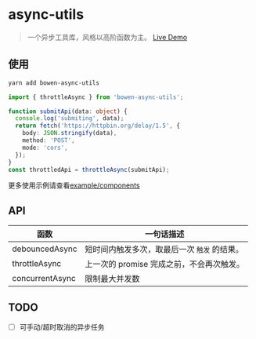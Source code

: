 # async-utils

> 一个异步工具库，风格以高阶函数为主。
> [Live Demo](https://bowencool.github.io/async-utils/)

## 使用

```sh
yarn add bowen-async-utils
```

```ts
import { throttleAsync } from 'bowen-async-utils';

function submitApi(data: object) {
  console.log('submiting', data);
  return fetch('https://httpbin.org/delay/1.5', {
    body: JSON.stringify(data),
    method: 'POST',
    mode: 'cors',
  });
}
const throttledApi = throttleAsync(submitApi);
```

更多使用示例请查看[example/components](./example/components/)

## API

| 函数            | 一句话描述                                |
| --------------- | ----------------------------------------- |
| debouncedAsync  | 短时间内触发多次，取最后一次 `触发` 的结果。  |
| throttleAsync   | 上一次的 promise 完成之前，不会再次触发。 |
| concurrentAsync | 限制最大并发数                            |

## TODO

- [ ] 可手动/超时取消的异步任务
